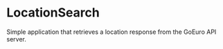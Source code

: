 LocationSearch
==============

Simple application that retrieves a location response from the GoEuro API server.
